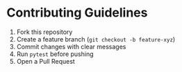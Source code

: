 # Contributing Guidelines
1. Fork this repository
2. Create a feature branch (`git checkout -b feature-xyz`)
3. Commit changes with clear messages
4. Run `pytest` before pushing
5. Open a Pull Request
